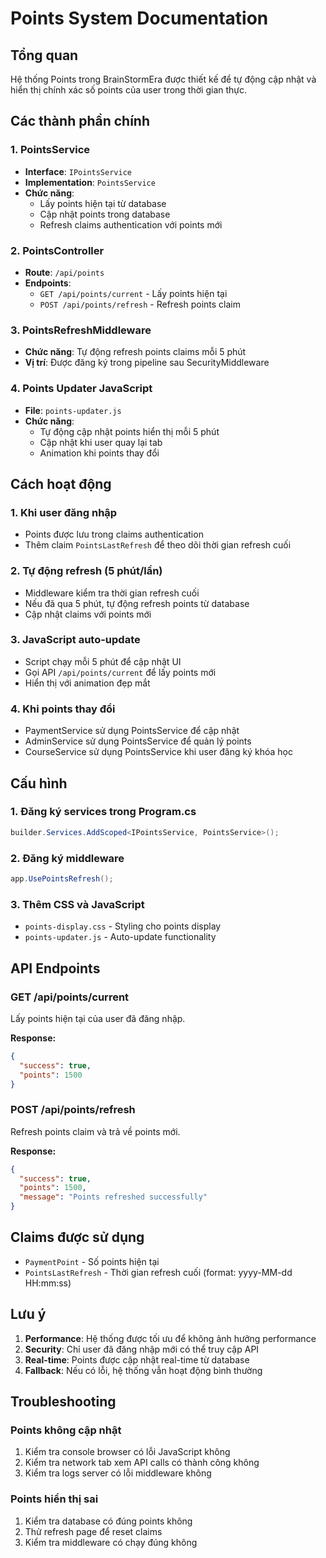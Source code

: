 # Points System Documentation

## Tổng quan

Hệ thống Points trong BrainStormEra được thiết kế để tự động cập nhật và hiển thị chính xác số points của user trong thời gian thực.

## Các thành phần chính

### 1. PointsService
- **Interface**: `IPointsService`
- **Implementation**: `PointsService`
- **Chức năng**:
  - Lấy points hiện tại từ database
  - Cập nhật points trong database
  - Refresh claims authentication với points mới

### 2. PointsController
- **Route**: `/api/points`
- **Endpoints**:
  - `GET /api/points/current` - Lấy points hiện tại
  - `POST /api/points/refresh` - Refresh points claim

### 3. PointsRefreshMiddleware
- **Chức năng**: Tự động refresh points claims mỗi 5 phút
- **Vị trí**: Được đăng ký trong pipeline sau SecurityMiddleware

### 4. Points Updater JavaScript
- **File**: `points-updater.js`
- **Chức năng**:
  - Tự động cập nhật points hiển thị mỗi 5 phút
  - Cập nhật khi user quay lại tab
  - Animation khi points thay đổi

## Cách hoạt động

### 1. Khi user đăng nhập
- Points được lưu trong claims authentication
- Thêm claim `PointsLastRefresh` để theo dõi thời gian refresh cuối

### 2. Tự động refresh (5 phút/lần)
- Middleware kiểm tra thời gian refresh cuối
- Nếu đã qua 5 phút, tự động refresh points từ database
- Cập nhật claims với points mới

### 3. JavaScript auto-update
- Script chạy mỗi 5 phút để cập nhật UI
- Gọi API `/api/points/current` để lấy points mới
- Hiển thị với animation đẹp mắt

### 4. Khi points thay đổi
- PaymentService sử dụng PointsService để cập nhật
- AdminService sử dụng PointsService để quản lý points
- CourseService sử dụng PointsService khi user đăng ký khóa học

## Cấu hình

### 1. Đăng ký services trong Program.cs
```csharp
builder.Services.AddScoped<IPointsService, PointsService>();
```

### 2. Đăng ký middleware
```csharp
app.UsePointsRefresh();
```

### 3. Thêm CSS và JavaScript
- `points-display.css` - Styling cho points display
- `points-updater.js` - Auto-update functionality

## API Endpoints

### GET /api/points/current
Lấy points hiện tại của user đã đăng nhập.

**Response:**
```json
{
  "success": true,
  "points": 1500
}
```

### POST /api/points/refresh
Refresh points claim và trả về points mới.

**Response:**
```json
{
  "success": true,
  "points": 1500,
  "message": "Points refreshed successfully"
}
```

## Claims được sử dụng

- `PaymentPoint` - Số points hiện tại
- `PointsLastRefresh` - Thời gian refresh cuối (format: yyyy-MM-dd HH:mm:ss)

## Lưu ý

1. **Performance**: Hệ thống được tối ưu để không ảnh hưởng performance
2. **Security**: Chỉ user đã đăng nhập mới có thể truy cập API
3. **Real-time**: Points được cập nhật real-time từ database
4. **Fallback**: Nếu có lỗi, hệ thống vẫn hoạt động bình thường

## Troubleshooting

### Points không cập nhật
1. Kiểm tra console browser có lỗi JavaScript không
2. Kiểm tra network tab xem API calls có thành công không
3. Kiểm tra logs server có lỗi middleware không

### Points hiển thị sai
1. Kiểm tra database có đúng points không
2. Thử refresh page để reset claims
3. Kiểm tra middleware có chạy đúng không 